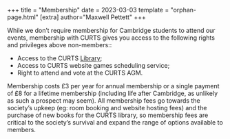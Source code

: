 +++
title = "Membership"
date = 2023-03-03
template = "orphan-page.html" 
[extra]
author="Maxwell Pettett"
+++

While we don’t require membership for Cambridge students to attend our events, membership with CURTS gives you access to the following rights and privileges above non-members::

- Access to the CURTS [Library](@/games-resources/library.md);
- Access to CURTS website games scheduling service;
- Right to attend and vote at the CURTS AGM.

Membership costs £3 per year for annual membership or a single payment of £8 for a lifetime membership (including life after Cambridge, as unlikely as such a prospect may seem). All membership fees go towards the society’s upkeep (eg: room booking and website hosting fees) and the purchase of new books for the CURTS library, so membership fees are critical to the society’s survival and expand the range of options available to members.
